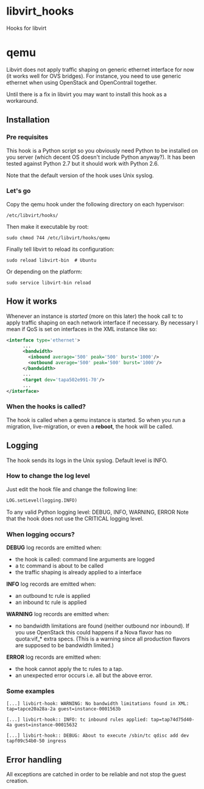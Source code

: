 libvirt_hooks
=============

Hooks for libvirt

# qemu

Libvirt does not apply traffic shaping on generic ethernet interface for now (it works well for OVS bridges).
For instance, you need to use generic ethernet when using OpenStack and OpenContrail together.

Until there is a fix in libvirt you may want to install this hook as a workaround.

## Installation

### Pre requisites

This hook is a Python script so you obviously need Python to be installed on you server (which decent OS doesn't include Python anyway?). It has been tested against Python 2.7 but it should work with Python 2.6.

Note that the default version of the hook uses Unix syslog.


### Let's go

Copy the qemu hook under the following directory on each hypervisor:

    /etc/libvirt/hooks/

Then make it executable by root:

    sudo chmod 744 /etc/libvirt/hooks/qemu

Finally tell libvirt to reload its configuration:

    sudo reload libvirt-bin  # Ubuntu

Or depending on the platform:

    sudo service libvirt-bin reload


## How it works

Whenever an instance is *started* (more on this later) the hook call tc to apply traffic shaping on each network interface if necessary.
By necessary I mean if QoS is set on interfaces in the XML instance like so:

```xml
<interface type='ethernet'>
      ...
      <bandwidth>
        <inbound average='500' peak='500' burst='1000'/>
        <outbound average='500' peak='500' burst='1000'/>
      </bandwidth>
      ...
      <target dev='tapa502e991-70'/>
      ...
</interface>
```

### When the hooks is called?

The hook is called when a qemu instance is started. So when you run a migration, live-migration, or even a **reboot**, the hook will be called.


## Logging

The hook sends its logs in the Unix syslog. Default level is INFO.

### How to change the log level

Just edit the hook file and change the following line:

```python
LOG.setLevel(logging.INFO)
```

To any valid Python logging level: DEBUG, INFO, WARNING, ERROR Note that the hook does not use the CRITICAL logging level.

### When logging occurs?

**DEBUG** log records are emitted when:

   * the hook is called: command line arguments are logged
   * a tc command is about to be called
   * the traffic shaping is already applied to a interface

**INFO** log records are emitted when:

   * an outbound tc rule is applied
   * an inbound tc rule is applied

**WARNING** log records are emitted when:

   * no bandwidth limitations are found (neither outbound nor inbound). If you use OpenStack this could happens if a Nova flavor has no quota:vif_* extra specs.
     (This is a warning since all production flavors are supposed to be bandwidth limited.)

**ERROR** log records are emitted when:

   * the hook cannot apply the tc rules to a tap.
   * an unexpected error occurs i.e. all but the above error.

### Some examples

    [...] livbirt-hook: WARNING: No bandwidth limitations found in XML: tap=tapce20a28a-2a guest=instance-0001563b

    [...] livbirt-hook:: INFO: tc inbound rules applied: tap=tap74d75d40-4a guest=instance-00015632

    [...] livbirt-hook:: DEBUG: About to execute /sbin/tc qdisc add dev tapf09c54b0-50 ingress

## Error handling

All exceptions are catched in order to be reliable and not stop the guest creation.
